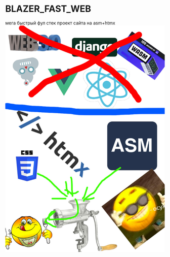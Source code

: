 # BLAZER_FAST_WEB
мега быстрый фул стек проект сайта на asm+htmx
![Иллюстрация к проекту](https://github.com/AndreyyTs/BLAZER_FAST_WEB/blob/main/readme.jpg)
